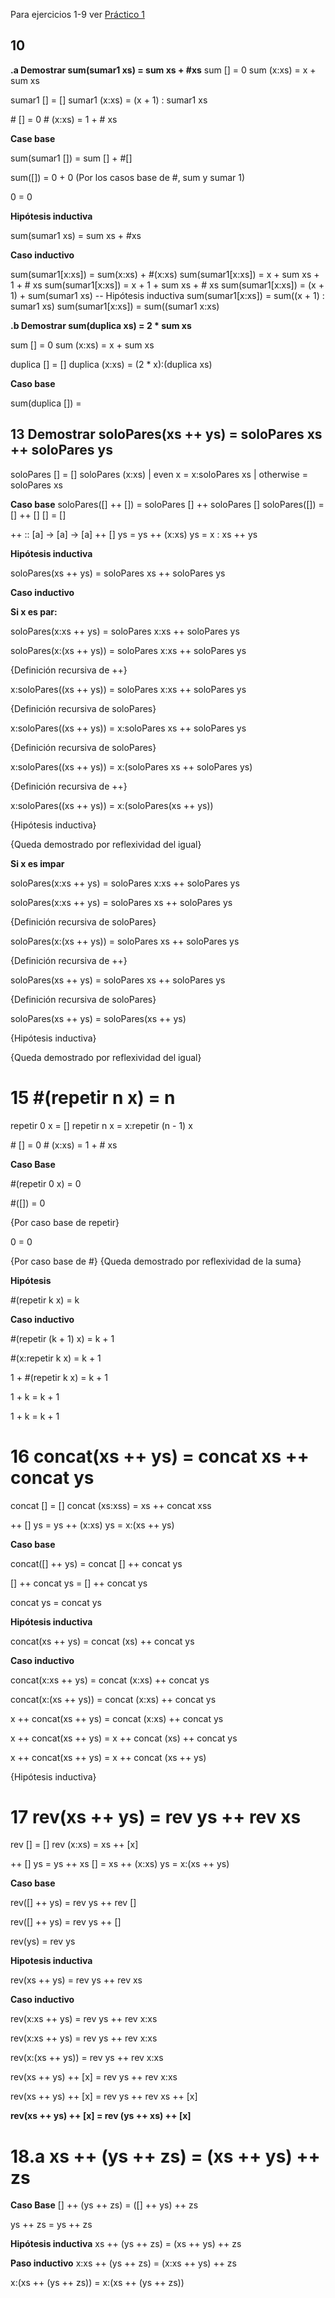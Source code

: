 Para ejercicios 1-9 ver [Práctico 1](https://github.com/wilitp/intro-algo/tree/main/practico2/Main.hs)

## 10
**.a Demostrar sum(sumar1 xs) = sum xs + #xs**
sum [] = 0
sum (x:xs) = x + sum xs

sumar1 [] = []
sumar1 (x:xs) = (x + 1) : sumar1 xs

\# [] = 0
\# (x:xs) = 1 + \# xs 

**Case base**

sum(sumar1 []) = sum [] + #[]

sum([]) = 0 + 0 (Por los casos base de #, sum y sumar 1)

0 = 0

**Hipótesis inductiva**

sum(sumar1 xs) = sum xs + #xs

**Caso inductivo**

sum(sumar1[x:xs]) = sum(x:xs) + #(x:xs)
sum(sumar1[x:xs]) = x + sum xs + 1 + # xs
sum(sumar1[x:xs]) = x + 1 + sum xs + # xs
sum(sumar1[x:xs]) = (x + 1) + sum(sumar1 xs) -- Hipótesis inductiva
sum(sumar1[x:xs]) = sum((x + 1) : sumar1 xs)
sum(sumar1[x:xs]) = sum((sumar1 x:xs)

**.b Demostrar sum(duplica xs) = 2 * sum xs**

sum [] = 0
sum (x:xs) = x + sum xs

duplica [] = []
duplica (x:xs) = (2 * x):(duplica xs)

**Caso base**

sum(duplica []) = 


## 13 Demostrar soloPares(xs ++ ys) = soloPares xs ++ soloPares ys

soloPares [] = []
soloPares (x:xs) | even x = x:soloPares xs
                 | otherwise = soloPares xs

**Caso base**
soloPares([] ++ []) = soloPares [] ++ soloPares []
soloPares([]) = [] ++ []
[] = []

++ :: [a] -> [a] -> [a]
++ [] ys = ys
++ (x:xs) ys = x : xs ++ ys

**Hipótesis inductiva**

soloPares(xs ++ ys) = soloPares xs ++ soloPares ys

**Caso inductivo**

**Si x es par:**

soloPares(x:xs ++ ys) = soloPares x:xs ++ soloPares ys

soloPares(x:(xs ++ ys)) = soloPares x:xs ++ soloPares ys

{Definición recursiva de ++}

x:soloPares((xs ++ ys)) = soloPares x:xs ++ soloPares ys

{Definición recursiva de soloPares}

x:soloPares((xs ++ ys)) = x:soloPares xs ++ soloPares ys

{Definición recursiva de soloPares}

x:soloPares((xs ++ ys)) = x:(soloPares xs ++ soloPares ys)

{Definición recursiva de ++}

x:soloPares((xs ++ ys)) = x:(soloPares(xs ++ ys))

{Hipótesis inductiva}

{Queda demostrado por reflexividad del igual}


**Si x es impar**

soloPares(x:xs ++ ys) = soloPares x:xs ++ soloPares ys

soloPares(x:xs ++ ys) = soloPares xs ++ soloPares ys

{Definición recursiva de soloPares}

soloPares(x:(xs ++ ys)) = soloPares xs ++ soloPares ys

{Definición recursiva de ++}

soloPares(xs ++ ys) = soloPares xs ++ soloPares ys

{Definición recursiva de soloPares}

soloPares(xs ++ ys) = soloPares(xs ++ ys)

{Hipótesis inductiva}

{Queda demostrado por reflexividad del igual}


# 15 \#(repetir n x) = n

repetir 0 x = []
repetir n x = x:repetir (n - 1) x 

\# [] = 0
\# (x:xs) = 1 + \# xs 

**Caso Base**

\#(repetir 0 x) = 0

\#([]) = 0

{Por caso base de repetir}

0 = 0

{Por caso base de \#}
{Queda demostrado por reflexividad de la suma}

**Hipótesis**

\#(repetir k x) = k

**Caso inductivo**

\#(repetir (k + 1) x) = k + 1

\#(x:repetir k x) = k + 1

1 + \#(repetir k x) = k + 1

1 + k = k + 1

1 + k = k + 1

# 16 concat(xs ++ ys) = concat xs ++ concat ys 

concat [] = []
concat (xs:xss) = xs ++ concat xss

++ [] ys = ys
++ (x:xs) ys = x:(xs ++ ys)

**Caso base**

concat([] ++ ys) = concat [] ++ concat ys

[] ++ concat ys = [] ++ concat ys

concat ys = concat ys

**Hipótesis inductiva**

concat(xs ++ ys) = concat (xs) ++ concat ys

**Caso inductivo**

concat(x:xs ++ ys) = concat (x:xs) ++ concat ys

concat(x:(xs ++ ys)) = concat (x:xs) ++ concat ys

x ++ concat(xs ++ ys) = concat (x:xs) ++ concat ys

x ++ concat(xs ++ ys) = x ++ concat (xs) ++ concat ys

x ++ concat(xs ++ ys) = x ++ concat (xs ++ ys)

{Hipótesis inductiva}

# 17 rev(xs ++ ys) = rev ys ++ rev xs

rev [] = [] 
rev (x:xs) = xs ++ [x]

++ [] ys = ys
++ xs [] = xs
++ (x:xs) ys = x:(xs ++ ys)

**Caso base**

rev([] ++ ys) = rev ys ++ rev []

rev([] ++ ys) = rev ys ++ []

rev(ys) = rev ys

**Hipotesis inductiva**

rev(xs ++ ys) = rev ys ++ rev xs

**Caso inductivo**

rev(x:xs ++ ys) = rev ys ++ rev x:xs

rev(x:xs ++ ys) = rev ys ++ rev x:xs

rev(x:(xs ++ ys)) = rev ys ++ rev x:xs

rev(xs ++ ys) ++ [x] = rev ys ++ rev x:xs

rev(xs ++ ys) ++ [x] = rev ys ++ rev xs ++ [x]

**rev(xs ++ ys) ++ [x] = rev (ys ++ xs) ++ [x]**

# 18.a xs ++ (ys ++ zs) = (xs ++ ys) ++ zs

**Caso Base**
[] ++ (ys ++ zs) = ([] ++ ys) ++ zs

ys ++ zs = ys ++ zs

**Hipótesis inductiva**
xs ++ (ys ++ zs) = (xs ++ ys) ++ zs

**Paso inductivo**
x:xs ++ (ys ++ zs) = (x:xs ++ ys) ++ zs

x:(xs ++ (ys ++ zs)) = x:(xs ++ (ys ++ zs))






